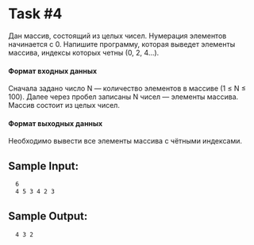 # Task #4

Дан массив, состоящий из целых чисел. Нумерация элементов начинается с 0. Напишите программу, которая выведет элементы массива, индексы которых четны (0, 2, 4...).

#### Формат входных данных
Сначала задано число N — количество элементов в массиве (1 ≤ N ≤ 100). Далее через пробел записаны N чисел — элементы массива. Массив состоит из целых чисел.

#### Формат выходных данных
Необходимо вывести все элементы массива с чётными индексами.

## Sample Input:
```bash
  6
  4 5 3 4 2 3
```

## Sample Output:

```bash
  4 3 2
```